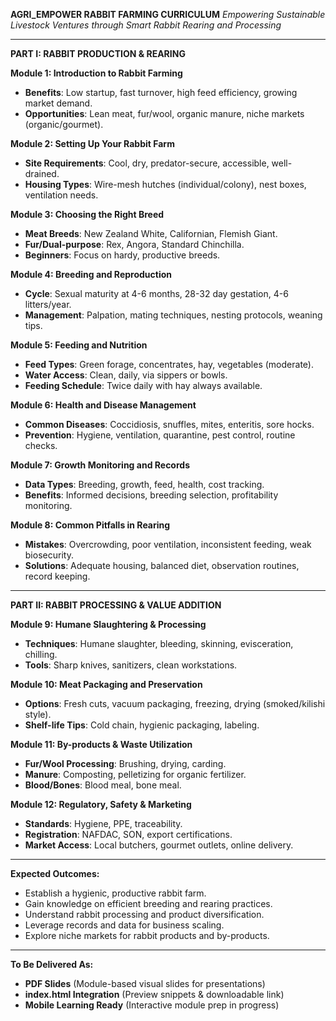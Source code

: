**AGRI_EMPOWER RABBIT FARMING CURRICULUM**
*Empowering Sustainable Livestock Ventures through Smart Rabbit Rearing and Processing*

---

**PART I: RABBIT PRODUCTION & REARING**

**Module 1: Introduction to Rabbit Farming**
- **Benefits**: Low startup, fast turnover, high feed efficiency, growing market demand.
- **Opportunities**: Lean meat, fur/wool, organic manure, niche markets (organic/gourmet).

**Module 2: Setting Up Your Rabbit Farm**
- **Site Requirements**: Cool, dry, predator-secure, accessible, well-drained.
- **Housing Types**: Wire-mesh hutches (individual/colony), nest boxes, ventilation needs.

**Module 3: Choosing the Right Breed**
- **Meat Breeds**: New Zealand White, Californian, Flemish Giant.
- **Fur/Dual-purpose**: Rex, Angora, Standard Chinchilla.
- **Beginners**: Focus on hardy, productive breeds.

**Module 4: Breeding and Reproduction**
- **Cycle**: Sexual maturity at 4-6 months, 28-32 day gestation, 4-6 litters/year.
- **Management**: Palpation, mating techniques, nesting protocols, weaning tips.

**Module 5: Feeding and Nutrition**
- **Feed Types**: Green forage, concentrates, hay, vegetables (moderate).
- **Water Access**: Clean, daily, via sippers or bowls.
- **Feeding Schedule**: Twice daily with hay always available.

**Module 6: Health and Disease Management**
- **Common Diseases**: Coccidiosis, snuffles, mites, enteritis, sore hocks.
- **Prevention**: Hygiene, ventilation, quarantine, pest control, routine checks.

**Module 7: Growth Monitoring and Records**
- **Data Types**: Breeding, growth, feed, health, cost tracking.
- **Benefits**: Informed decisions, breeding selection, profitability monitoring.

**Module 8: Common Pitfalls in Rearing**
- **Mistakes**: Overcrowding, poor ventilation, inconsistent feeding, weak biosecurity.
- **Solutions**: Adequate housing, balanced diet, observation routines, record keeping.

---

**PART II: RABBIT PROCESSING & VALUE ADDITION**

**Module 9: Humane Slaughtering & Processing**
- **Techniques**: Humane slaughter, bleeding, skinning, evisceration, chilling.
- **Tools**: Sharp knives, sanitizers, clean workstations.

**Module 10: Meat Packaging and Preservation**
- **Options**: Fresh cuts, vacuum packaging, freezing, drying (smoked/kilishi style).
- **Shelf-life Tips**: Cold chain, hygienic packaging, labeling.

**Module 11: By-products & Waste Utilization**
- **Fur/Wool Processing**: Brushing, drying, carding.
- **Manure**: Composting, pelletizing for organic fertilizer.
- **Blood/Bones**: Blood meal, bone meal.

**Module 12: Regulatory, Safety & Marketing**
- **Standards**: Hygiene, PPE, traceability.
- **Registration**: NAFDAC, SON, export certifications.
- **Market Access**: Local butchers, gourmet outlets, online delivery.

---

**Expected Outcomes:**
- Establish a hygienic, productive rabbit farm.
- Gain knowledge on efficient breeding and rearing practices.
- Understand rabbit processing and product diversification.
- Leverage records and data for business scaling.
- Explore niche markets for rabbit products and by-products.

---

**To Be Delivered As:**
- **PDF Slides** (Module-based visual slides for presentations)
- **index.html Integration** (Preview snippets & downloadable link)
- **Mobile Learning Ready** (Interactive module prep in progress)

